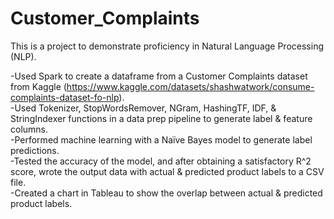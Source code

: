 # Customer_Complaints
This is a project to demonstrate proficiency in Natural Language Processing (NLP).

-Used Spark to create a dataframe from a Customer Complaints dataset from Kaggle (https://www.kaggle.com/datasets/shashwatwork/consume-complaints-dataset-fo-nlp).  <br> 
-Used Tokenizer, StopWordsRemover, NGram, HashingTF, IDF, & StringIndexer functions in a data prep pipeline to generate label & feature columns.  <br>
-Performed machine learning with a Naïve Bayes model to generate label predictions.  <br>
-Tested the accuracy of the model, and after obtaining a satisfactory R^2 score, wrote the output data with actual & predicted product labels to a CSV file.  <br>
-Created a chart in Tableau to show the overlap between actual & predicted product labels.
